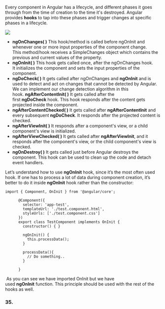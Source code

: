 Every component in Angular has a lifecycle, and different phases it goes through from the time of creation to the time it's destroyed. Angular provides **hooks** to tap into these phases and trigger changes at specific phases in a lifecycle.

![](https://d3n0h9tb65y8q.cloudfront.net/public_assets/assets/000/003/676/original/lifecycle_hooks_in_Angular.png?1660285175)

-   **ngOnChanges( )** This hook/method is called before ngOnInit and whenever one or more input properties of the component change.  
    This method/hook receives a SimpleChanges object which contains the previous and current values of the property.
-   **ngOnInit( )** This hook gets called once, after the ngOnChanges hook.  
    It initializes the component and sets the input properties of the component.
-   **ngDoCheck( )** It gets called after ngOnChanges and **ngOnInit** and is used to detect and act on changes that cannot be detected by Angular.  
    We can implement our change detection algorithm in this hook. **ngAfterContentInit( )** It gets called after the first **ngDoCheck** hook. This hook responds after the content gets projected inside the component.
-   **ngAfterContentChecked( )** It gets called after **ngAfterContentInit** and every subsequent **ngDoCheck**. It responds after the projected content is checked.
-   **ngAfterViewInit( )** It responds after a component's view, or a child component's view is initialized.
-   **ngAfterViewChecked( )** It gets called after **ngAfterViewInit**, and it responds after the component's view, or the child component's view is checked.
-   **ngOnDestroy( )** It gets called just before Angular destroys the component. This hook can be used to clean up the code and detach event handlers.

Let’s understand how to use **ngOnInit** hook, since it’s the most often used hook. If one has to process a lot of data during component creation, it’s better to do it inside **ngOnInit** hook rather than the constructor: 

```plaintext
import { Component, OnInit } from '@angular/core';

      @Component({
        selector: 'app-test',
        templateUrl: './test.component.html',
        styleUrls: ['./test.component.css']
      })
      export class TestComponent implements OnInit {
        constructor() { }

        ngOnInit() {
          this.processData();
        }

        processData(){
          // Do something..
        }

      }
```

 As you can see we have imported OnInit but we have used **ngOnInit** function. This principle should be used with the rest of the hooks as well.

### 35.